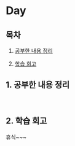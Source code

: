 <!--
구조
*
    *
        * <br>
            &nbsp; - &nbsp; <br>
                &nbsp;&nbsp;&nbsp;&nbsp; ‣ &nbsp; <br>
                    &nbsp;&nbsp;&nbsp;&nbsp;&nbsp;&nbsp;&nbsp;&nbsp; * &nbsp; <br>
-->

# Day 

## 목차 

1. [공부한 내용 정리](#1-공부한-내용-정리)

2. [학습 회고](#2-학습-회고)

## 1. 공부한 내용 정리


<br>


## 2. 학습 회고

휴식~~~

<br>